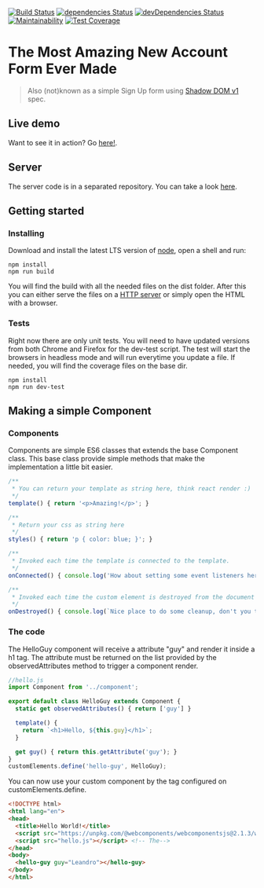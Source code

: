 [![Build Status](https://travis-ci.org/leandrogaspar/login-form.svg?branch=master)](https://travis-ci.org/leandrogaspar/login-form)
[![dependencies Status](https://david-dm.org/leandrogaspar/login-form/status.svg)](https://david-dm.org/leandrogaspar/login-form)
[![devDependencies Status](https://david-dm.org/leandrogaspar/login-form/dev-status.svg)](https://david-dm.org/leandrogaspar/login-form?type=dev)
[![Maintainability](https://api.codeclimate.com/v1/badges/aab69ca2e6844c471b32/maintainability)](https://codeclimate.com/github/leandrogaspar/login-form/maintainability)
[![Test Coverage](https://api.codeclimate.com/v1/badges/aab69ca2e6844c471b32/test_coverage)](https://codeclimate.com/github/leandrogaspar/login-form/test_coverage)

# The Most Amazing New Account Form Ever Made
> Also (not)known as a simple Sign Up form using [Shadow DOM v1](https://developers.google.com/web/fundamentals/web-components/shadowdom) spec.

## Live demo

Want to see it in action? Go [here!](https://desolate-meadow-63118.herokuapp.com/).

## Server

The server code is in a separated repository. You can take a look [here](https://github.com/leandrogaspar/go-server).

## Getting started

### Installing

Download and install the latest LTS version of [node](https://nodejs.org/en/download/), open a shell and run: 

```shell
npm install
npm run build
```

You will find the build with all the needed files on the dist folder. After this you can either serve the files on a [HTTP server](https://github.com/leandrogaspar/go-server) or simply open the HTML with a browser.

### Tests

Right now there are only unit tests. You will need to have updated versions from both Chrome and Firefox for the dev-test script. The test will start the browsers in headless mode and will run everytime you update a file. If needed, you will find the coverage files on the base dir.

```shell
npm install
npm run dev-test
```

## Making a simple Component

### Components

Components are simple ES6 classes that extends the base Component class. This base class provide simple methods that make the implementation a little bit easier.

```js
/**
 * You can return your template as string here, think react render :)
 */
template() { return '<p>Amazing!</p>'; }

/**
 * Return your css as string here
 */
styles() { return 'p { color: blue; }'; }

/**
 * Invoked each time the template is connected to the template.
 */
onConnected() { console.log('How about setting some event listeners here, for click maybe?'); }

/**
 * Invoked each time the custom element is destroyed from the document's DOM.
 */
onDestroyed() { console.log(`Nice place to do some cleanup, don't you think?`); }
```

### The code

The HelloGuy component will receive a attribute "guy" and render it inside a h1 tag. The attribute must be returned on the list provided by the observedAttributes method to trigger a component render.

```js
//hello.js
import Component from '../component';

export default class HelloGuy extends Component {
  static get observedAttributes() { return ['guy'] }

  template() {
    return `<h1>Hello, ${this.guy}</h1>`;
  }

  get guy() { return this.getAttribute('guy'); }
}
customElements.define('hello-guy', HelloGuy);
```

You can now use your custom component by the tag configured on customElements.define.

```html
<!DOCTYPE html>
<html lang="en">
<head>
  <title>Hello World!</title>
  <script src="https://unpkg.com/@webcomponents/webcomponentsjs@2.1.3/webcomponents-loader.js"></script>
  <script src="hello.js"></script> <!-- The-->
</head>
<body>
  <hello-guy guy="Leandro"></hello-guy>
</body>
</html>
```

